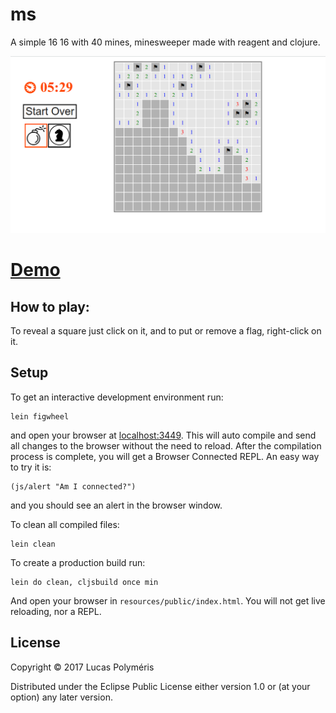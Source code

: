 # ms

A simple 16 16 with 40 mines, minesweeper made with reagent and clojure.

![](https://github.com/Average-user/reagent-minesweeper/blob/master/resources/public/img/rms.png?raw=true)

# [Demo](https://average-user.github.io/reagent-minesweeper/)

## How to play:

To reveal a square just click on it, and to put or remove a flag, right-click on it.

## Setup

To get an interactive development environment run:

    lein figwheel

and open your browser at [localhost:3449](http://localhost:3449/).
This will auto compile and send all changes to the browser without the
need to reload. After the compilation process is complete, you will
get a Browser Connected REPL. An easy way to try it is:

    (js/alert "Am I connected?")

and you should see an alert in the browser window.

To clean all compiled files:

    lein clean

To create a production build run:

    lein do clean, cljsbuild once min

And open your browser in `resources/public/index.html`. You will not
get live reloading, nor a REPL.

## License

Copyright © 2017 Lucas Polyméris

Distributed under the Eclipse Public License either version 1.0 or (at your option) any later version.
